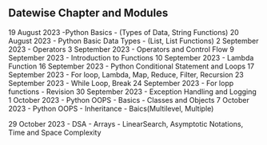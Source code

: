 ## Datewise Chapter and Modules ##
19 August 2023 -Python Basics - (Types of Data, String Functions)
20 August 2023 - Python Basic Data Types - (List, List Functions)
2 September 2023 - Operators
3 September 2023 - Operators and Control Flow
9 September 2023 - Introduction to Functions
10 September 2023 - Lambda Function
16 September 2023 - Python Conditional Statement and Loops
17 September 2023 - For loop, Lambda, Map, Reduce, Filter, Recursion
23 September 2023 - While Loop, Break
24 September 2023 - For lopp functions - Revision
30 September 2023 - Exception Handling and Logging
1 October 2023 - Python OOPS - Basics - Classes and Objects
7 October 2023 - Python OOPS - Inheritance - Baics(Multilevel, Multiple)

29 October 2023 - DSA - Arrays - LinearSearch, Asymptotic Notations, Time and Space Complexity
